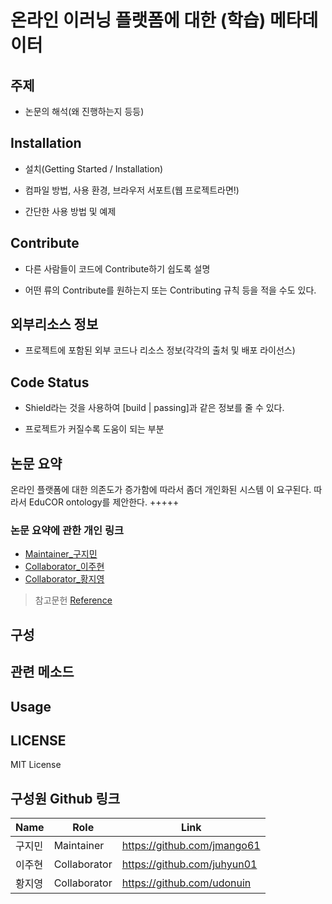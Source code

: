 # 온라인 이러닝 플랫폼에 대한 (학습) 메타데이터

## 주제

+ 논문의 해석(왜 진행하는지 등등)

## Installation

- 설치(Getting Started / Installation)

- 컴파일 방법, 사용 환경, 브라우저 서포트(웹 프로젝트라면!)

- 간단한 사용 방법 및 예제

## Contribute
- 다른 사람들이 코드에 Contribute하기 쉽도록 설명

- 어떤 류의 Contribute를 원하는지 또는 Contributing 규칙 등을 적을 수도 있다.

## 외부리소스 정보
- 프로젝트에 포함된 외부 코드나 리소스 정보(각각의 출처 및 배포 라이선스)


## Code Status
- Shield라는 것을 사용하여 [build | passing]과 같은 정보를 줄 수 있다.

- 프로젝트가 커질수록 도움이 되는 부분


## 논문 요약

온라인 플랫폼에 대한 의존도가 증가함에 따라서 좀더 개인화된 시스템 이 요구된다.
따라서 EduCOR ontology를 제안한다.
+++++
  
### 논문 요약에 관한 개인 링크

+ [Maintainer_구지민](https://github.com/jmango61/metadata-about-E-learning-platform/blob/c5f83398c2482cddc7ee27881bc630d5a5195402/2128194_Gu%20Jimin.md)
+ [Collaborator_이주현](https://github.com/jmango61/metadata-about-E-learning-platform/blob/c5f83398c2482cddc7ee27881bc630d5a5195402/2036847_Lee%20Joohyun.md)
+ [Collaborator_황지영](https://github.com/jmango61/metadata-about-E-learning-platform/blob/c5f83398c2482cddc7ee27881bc630d5a5195402/2140072_Hwang%20Jiyoung.md)

>참고문헌 [Reference](https://arxiv.org/abs/2107.05522)

## 구성

## 관련 메소드

## Usage

## LICENSE

MIT License

## 구성원 Github 링크

Name|Role|Link
---|---|---|
구지민|Maintainer|https://github.com/jmango61|
이주현|Collaborator|https://github.com/juhyun01|
황지영|Collaborator|https://github.com/udonuin|
